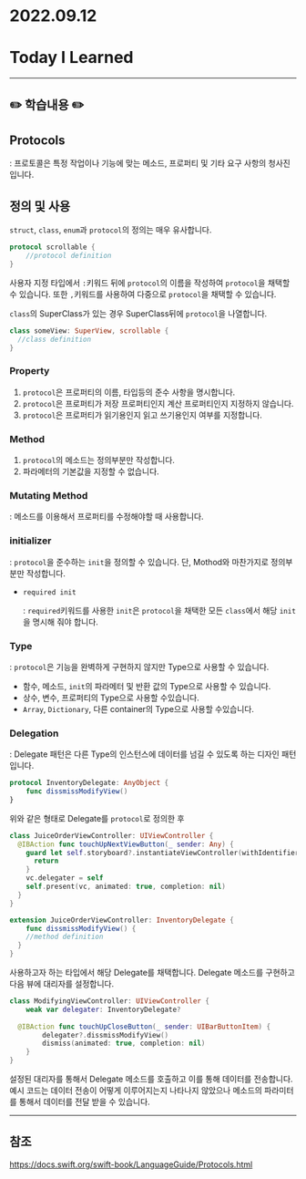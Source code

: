 # 2022.09.12

# Today I Learned

---

## ✏️ 학습내용 ✏️

## Protocols

:  프로토콜은 특정 작업이나 기능에 맞는 메소드, 프로퍼티 및 기타 요구 사항의 청사진입니다.

## 정의 및 사용

`struct`, `class`, `enum`과 `protocol`의 정의는 매우 유사합니다.

``` swift
protocol scrollable {
	//protocol definition
}
```

사용자 지정 타입에서 `:`키워드 뒤에 `protocol`의 이름을 작성하여 `protocol`을 채택할 수 있습니다.
또한 `,`키워드를 사용하여 다중으로 `protocol`을 채택할 수 있습니다.

`class`의 SuperClass가 있는 경우 SuperClass뒤에 `protocol`을 나열합니다.

```swift
class someView: SuperView, scrollable {
  //class definition
}
```



### Property

1. `protocol`은 프로퍼티의 이름, 타입등의 준수 사항을 명시합니다.
2. `protocol`은 프로퍼티가 저장 프로퍼티인지 계산 프로퍼티인지 지정하지 않습니다.
3. `protocol`은 프로퍼티가 읽기용인지 읽고 쓰기용인지 여부를 지정합니다.



### Method

1. `protocol`의 메소드는 정의부분만 작성합니다.
2. 파라메터의 기본값을 지정할 수 없습니다.



### Mutating Method

: 메소드를 이용해서 프로퍼티를 수정해야할 때 사용합니다.



### initializer

: `protocol`을 준수하는  `init`을 정의할 수 있습니다. 단, Mothod와 마찬가지로 정의부분만 작성합니다.

- `required init`

  : `required`키워드를 사용한 `init`은 `protocol`을 채택한 모든 `class`에서 해당 `init`을 명시해 줘야 합니다.



### Type

: `protocol`은 기능을 완벽하게 구현하지 않지만 Type으로 사용할 수 있습니다.

- 함수, 메소드, `init`의 파라메터 및 반환 값의 Type으로 사용할 수 있습니다.
- 상수, 변수, 프로퍼티의 Type으로 사용할 수있습니다.
- `Array`, `Dictionary`, 다른 container의 Type으로 사용할 수있습니다.



### Delegation

: Delegate 패턴은 다른 Type의 인스턴스에 데이터를 넘길 수 있도록 하는 디자인 패턴입니다.

``` swift
protocol InventoryDelegate: AnyObject {
    func dissmissModifyView()
}
```

위와 같은 형태로 Delegate를 `protocol`로 정의한 후

``` swift
class JuiceOrderViewController: UIViewController {
  @IBAction func touchUpNextViewButton(_ sender: Any) {
    guard let self.storyboard?.instantiateViewController(withIdentifier: "ModifyViewController") as? SecondViewController else {
      return
    }
    vc.delegater = self
    self.present(vc, animated: true, completion: nil)
  }
}

extension JuiceOrderViewController: InventoryDelegate {
	func dissmissModifyView() {
    //method definition
  }
}
```

사용하고자 하는 타입에서 해당 Delegate를 채택합니다.
Delegate 메소드를 구현하고 다음 뷰에 대리자를 설정합니다.

``` swift
class ModifyingViewController: UIViewController {
	weak var delegater: InventoryDelegate?
  
  @IBAction func touchUpCloseButton(_ sender: UIBarButtonItem) {
        delegater?.dissmissModifyView()
        dismiss(animated: true, completion: nil)
    }
}
```

설정된 대리자를 통해서 Delegate 메소드를 호출하고 이를 통해 데이터를 전송합니다.
예시 코드는 데이터 전송이 어떻게 이루어지는지 나타나지 않았으나 메소드의 파라미터를 통해서 데이터를 전달 받을 수 있습니다.



---

## 참조

https://docs.swift.org/swift-book/LanguageGuide/Protocols.html
